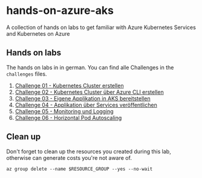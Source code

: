 # hands-on-azure-aks
A collection of hands on labs to get familiar with Azure Kubernetes Services and Kubernetes on Azure

## Hands on labs

The hands on labs in in german. You can find alle Challenges in the `challenges` files.

1. [Challenge 01 - Kubernetes Cluster erstellen](challenge-01.md)
2. [Challenge 02 - Kubernetes Cluster über Azure CLI erstellen](challenge-02.md)
3. [Challenge 03 - Eigene Applikation in AKS bereitstellen](challenge-03.md)
4. [Challenge 04 - Applikation über Services veröffentlichen](challenge-04.md)
5. [Challenge 05 - Monitoring und Logging](challenge-05.md)
6. [Challenge 06 - Horizontal Pod Autoscaling](challenge-06.md)


## Clean up
Don't forget to clean up the resources you created during this lab, otherwise can generate costs you're not aware of.

```
az group delete --name $RESOURCE_GROUP --yes --no-wait
```